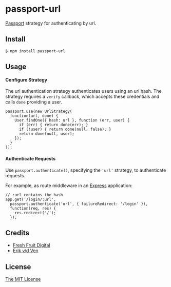 # passport-url

<!-- [![Build](https://travis-ci.org/jaredhanson/passport-local.png)](https://travis-ci.org/jaredhanson/passport-local)
[![Coverage](https://coveralls.io/repos/jaredhanson/passport-local/badge.png)](https://coveralls.io/r/jaredhanson/passport-local)
[![Quality](https://codeclimate.com/github/jaredhanson/passport-local.png)](https://codeclimate.com/github/jaredhanson/passport-local)
[![Dependencies](https://david-dm.org/jaredhanson/passport-local.png)](https://david-dm.org/jaredhanson/passport-local)
[![Tips](http://img.shields.io/gittip/jaredhanson.png)](https://www.gittip.com/jaredhanson/)
 -->

[Passport](http://passportjs.org/) strategy for authenticating by url.
<!--
This module lets you authenticate using a username and password in your Node.js
applications.  By plugging into Passport, local authentication can be easily and
unobtrusively integrated into any application or framework that supports
[Connect](http://www.senchalabs.org/connect/)-style middleware, including
[Express](http://expressjs.com/). -->

## Install

    $ npm install passport-url

## Usage

#### Configure Strategy

The url authentication strategy authenticates users using an url hash.
The strategy requires a `verify` callback, which accepts these
credentials and calls `done` providing a user.

    passport.use(new UrlStrategy(
      function(url, done) {
        User.findOne({ hash: url }, function (err, user) {
          if (err) { return done(err); }
          if (!user) { return done(null, false); }
          return done(null, user);
        });
      }
    ));

#### Authenticate Requests

Use `passport.authenticate()`, specifying the `'url'` strategy, to
authenticate requests.

For example, as route middleware in an [Express](http://expressjs.com/)
application:

    // :url contains the hash
    app.get('/login/:url',
      passport.authenticate('url', { failureRedirect: '/login' }),
      function(req, res) {
        res.redirect('/');
      });

<!-- ## Examples

For complete, working examples, refer to the multiple [examples](https://github.com/jaredhanson/passport-local/tree/master/examples) included.

## Tests

    $ npm install
    $ npm test -->

## Credits

  - [Fresh Fruit Digital](https://github.com/freshfruitdigital)
  - [Erik v/d Ven](https://github.com/ErikvdVen)

## License

[The MIT License](http://opensource.org/licenses/MIT)
